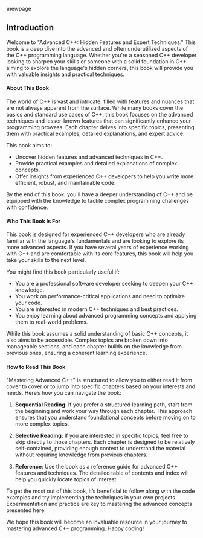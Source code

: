 \newpage
## Introduction

Welcome to "Advanced C++: Hidden Features and Expert Techniques." This book is a deep dive into the advanced and often underutilized aspects of the C++ programming language. Whether you're a seasoned C++ developer looking to sharpen your skills or someone with a solid foundation in C++ aiming to explore the language's hidden corners, this book will provide you with valuable insights and practical techniques.

#### About This Book

The world of C++ is vast and intricate, filled with features and nuances that are not always apparent from the surface. While many books cover the basics and standard use cases of C++, this book focuses on the advanced techniques and lesser-known features that can significantly enhance your programming prowess. Each chapter delves into specific topics, presenting them with practical examples, detailed explanations, and expert advice.

This book aims to:
- Uncover hidden features and advanced techniques in C++.
- Provide practical examples and detailed explanations of complex concepts.
- Offer insights from experienced C++ developers to help you write more efficient, robust, and maintainable code.

By the end of this book, you'll have a deeper understanding of C++ and be equipped with the knowledge to tackle complex programming challenges with confidence.

#### Who This Book Is For

This book is designed for experienced C++ developers who are already familiar with the language's fundamentals and are looking to explore its more advanced aspects. If you have several years of experience working with C++ and are comfortable with its core features, this book will help you take your skills to the next level.

You might find this book particularly useful if:
- You are a professional software developer seeking to deepen your C++ knowledge.
- You work on performance-critical applications and need to optimize your code.
- You are interested in modern C++ techniques and best practices.
- You enjoy learning about advanced programming concepts and applying them to real-world problems.

While this book assumes a solid understanding of basic C++ concepts, it also aims to be accessible. Complex topics are broken down into manageable sections, and each chapter builds on the knowledge from previous ones, ensuring a coherent learning experience.

#### How to Read This Book

"Mastering Advanced C++" is structured to allow you to either read it from cover to cover or to jump into specific chapters based on your interests and needs. Here’s how you can navigate the book:

1. **Sequential Reading**: If you prefer a structured learning path, start from the beginning and work your way through each chapter. This approach ensures that you understand foundational concepts before moving on to more complex topics.

2. **Selective Reading**: If you are interested in specific topics, feel free to skip directly to those chapters. Each chapter is designed to be relatively self-contained, providing enough context to understand the material without requiring knowledge from previous chapters.

3. **Reference**: Use the book as a reference guide for advanced C++ features and techniques. The detailed table of contents and index will help you quickly locate topics of interest.

To get the most out of this book, it’s beneficial to follow along with the code examples and try implementing the techniques in your own projects. Experimentation and practice are key to mastering the advanced concepts presented here.

We hope this book will become an invaluable resource in your journey to mastering advanced C++ programming. Happy coding!
